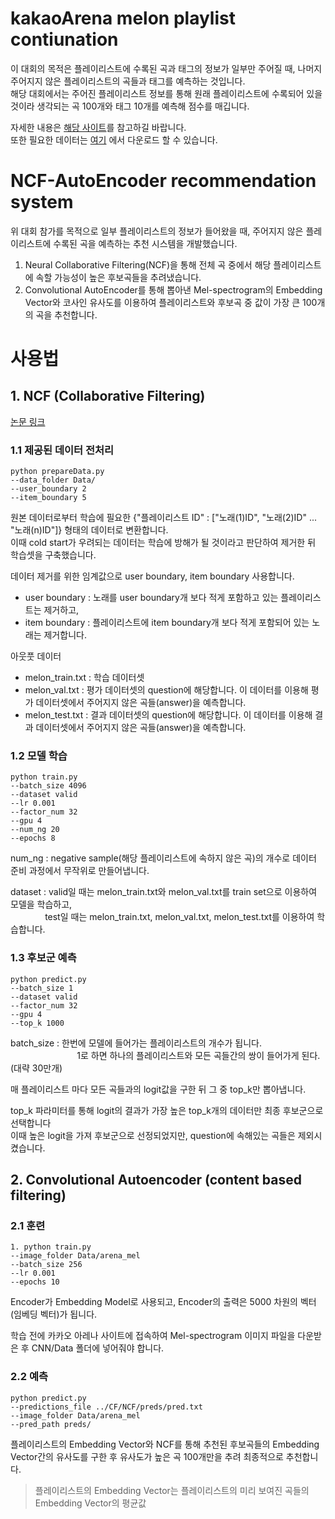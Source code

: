 # kakaoArena melon playlist contiunation

이 대회의 목적은 플레이리스트에 수록된 곡과 태그의 정보가 일부만 주어질 때, 나머지 주어지지 않은 플레이리스트의 곡들과 태그를 예측하는 것입니다.<br/>
해당 대회에서는 주어진 플레이리스트 정보를 통해 원래 플레이리스트에 수록되어 있을 것이라 생각되는 곡 100개와 태그 10개를 예측해 점수를 매깁니다.

자세한 내용은 [해당 사이트](https://arena.kakao.com/c/7)를 참고하길 바랍니다.<br/>
또한 필요한 데이터는 [여기](https://arena.kakao.com/c/7/data) 에서 다운로드 할 수 있습니다.


# NCF-AutoEncoder recommendation system

위 대회 참가를 목적으로 일부 플레이리스트의 정보가 들어왔을 때, 주어지지 않은 플레이리스트에 수록된 곡을 예측하는 추천 시스템을 개발했습니다. 

1. Neural Collaborative Filtering(NCF)을 통해 전체 곡 중에서 해당 플레이리스트에 속할 가능성이 높은 후보곡들을 추려냈습니다.
2. Convolutional AutoEncoder를 통해 뽑아낸 Mel-spectrogram의 Embedding Vector와 코사인 유사도를 이용하여 플레이리스트와 후보곡 중 값이 가장 큰 100개의 곡을 추천합니다.


# 사용법

## 1. NCF (Collaborative Filtering)
[논문 링크](https://arxiv.org/abs/1708.05031)

### 1.1 제공된 데이터 전처리 

```
python prepareData.py
--data_folder Data/ 
--user_boundary 2 
--item_boundary 5
```

원본 데이터로부터 학습에 필요한 {"플레이리스트 ID" : ["노래(1)ID", "노래(2)ID" ... "노래(n)ID"]} 형태의 데이터로 변환합니다.<br/>
이때 cold start가 우려되는 데이터는 학습에 방해가 될 것이라고 판단하여 제거한 뒤 학습셋을 구축했습니다.

데이터 제거를 위한 임계값으로 user boundary, item boundary 사용합니다.
* user boundary : 노래를 user boundary개 보다 적게 포함하고 있는 플레이리스트는 제거하고,  
* item boundary : 플레이리스트에 item boundary개 보다 적게 포함되어 있는 노래는 제거합니다.

아웃풋 데이터
* melon_train.txt : 학습 데이터셋
* melon_val.txt : 평가 데이터셋의 question에 해당합니다. 이 데이터를 이용해 평가 데이터셋에서 주어지지 않은 곡들(answer)을 예측합니다.
* melon_test.txt : 결과 데이터셋의 question에 해당합니다. 이 데이터를 이용해 결과 데이터셋에서 주어지지 않은 곡들(answer)을 예측합니다.



### 1.2 모델 학습

```
python train.py 
--batch_size 4096
--dataset valid
--lr 0.001
--factor_num 32
--gpu 4
--num_ng 20
--epochs 8
```

num_ng : negative sample(해당 플레이리스트에 속하지 않은 곡)의 개수로 데이터 준비 과정에서 무작위로 만들어냅니다. 

dataset : valid일 때는 melon_train.txt와 melon_val.txt를 train set으로 이용하여 모델을 학습하고,<br/>
&nbsp; &nbsp; &nbsp; &nbsp; &nbsp; &nbsp; &nbsp; test일 때는 melon_train.txt, melon_val.txt, melon_test.txt를 이용하여 학습합니다.


### 1.3 후보군 예측
```
python predict.py 
--batch_size 1 
--dataset valid 
--factor_num 32 
--gpu 4 
--top_k 1000
```

batch_size :  한번에 모델에 들어가는 플레이리스트의 개수가 됩니다.<br/>
&nbsp; &nbsp; &nbsp; &nbsp; &nbsp; &nbsp; &nbsp;&nbsp; &nbsp; &nbsp; &nbsp; &nbsp; &nbsp; &nbsp;   1로 하면 하나의 플레이리스트와 모든 곡들간의 쌍이 들어가게 된다. (대략 30만개) 


매 플레이리스트 마다 모든 곡들과의 logit값을 구한 뒤 그 중 top_k만 뽑아냅니다.

top_k 파라미터를 통해 logit의 결과가 가장 높은 top_k개의 데이터만 최종 후보군으로 선택합니다<br/>
이때 높은 logit을 가져 후보군으로 선정되었지만, question에 속해있는 곡들은 제외시켰습니다.



## 2. Convolutional Autoencoder (content based filtering)

### 2.1 훈련
```
1. python train.py
--image_folder Data/arena_mel
--batch_size 256
--lr 0.001
--epochs 10
```

Encoder가 Embedding Model로 사용되고, Encoder의 출력은 5000 차원의 벡터(임베딩 벡터)가 됩니다.

학습 전에 카카오 아레나 사이트에 접속하여 Mel-spectrogram 이미지 파일을 다운받은 후 CNN/Data 폴더에 넣어줘야 합니다.


### 2.2 예측
```
python predict.py
--predictions_file ../CF/NCF/preds/pred.txt
--image_folder Data/arena_mel
--pred_path preds/
```

플레이리스트의 Embedding Vector와 NCF를 통해 추천된 후보곡들의 Embedding Vector간의 유사도를 구한 후 유사도가 높은 곡 100개만을 추려 최종적으로 추천합니다.
> 플레이리스트의 Embedding Vector는 플레이리스트의 미리 보여진 곡들의 Embedding Vector의 평균값

